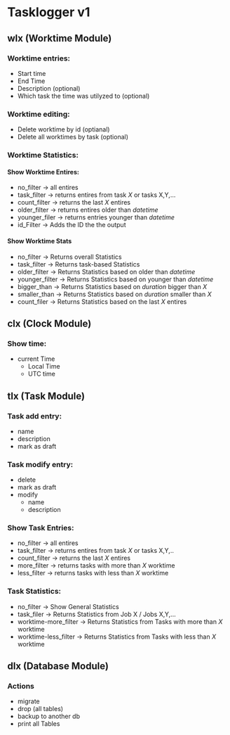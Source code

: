 # Tasklogger v1

## wlx (Worktime Module)
### Worktime entries:
- Start time 
- End Time
- Description (optional)
- Which task the time was utilyzed to (optional)

### Worktime editing:
- Delete worktime by id (optianal)
- Delete all worktimes by task (optional)

### Worktime Statistics:
#### Show Worktime Entires:  
- no_filter -> all entires  
- task_filter -> returns entires from task *X* or tasks X,Y,...  
- count_filter -> returns the last *X* entires  
- older_filter -> returns entires older than *datetime*  
- younger_filer -> returns entries younger than *datetime*  
- id_Filter -> Adds the ID the the output

#### Show Worktime Stats
  - no_filter -> Returns overall Statistics
  - task_filter -> Returns task-based Statistics 
  - older_filter -> Returns Statistics based on older than *datetime*
  - younger_filter -> Returns Statistics based on younger than *datetime*
  - bigger_than -> Returns Statistics based on *duration* bigger than *X* 
  - smaller_than -> Returns Statistics based on *duration* smaller than *X* 
  - count_filer -> Returns Statistics based on the last *X* entires

## clx (Clock Module)
### Show time:
- current Time 
  - Local Time
  - UTC time


## tlx (Task Module)
### Task add entry:
- name 
- description
- mark as draft

### Task modify entry:
- delete
- mark as draft
- modify
  - name
  - description

### Show Task Entries:
- no_filter -> all entires
- task_filter -> returns entires from task *X* or tasks X,Y,.. 
- count_filter -> returns the last *X* entires
- more_filter -> returns tasks with more than *X* worktime
- less_filter -> returns tasks with less than *X* worktime

### Task Statistics:
- no_filter -> Show General Statistics
- task_filer -> Returns Statistics from Job X / Jobs X,Y,...
- worktime-more_filter -> Returns Statistics from Tasks with more than *X* worktime
- worktime-less_filter ->  Returns Statistics from Tasks with less than *X* worktime

## dlx (Database Module)

### Actions
- migrate
- drop (all tables)
- backup to another db
- print all Tables
